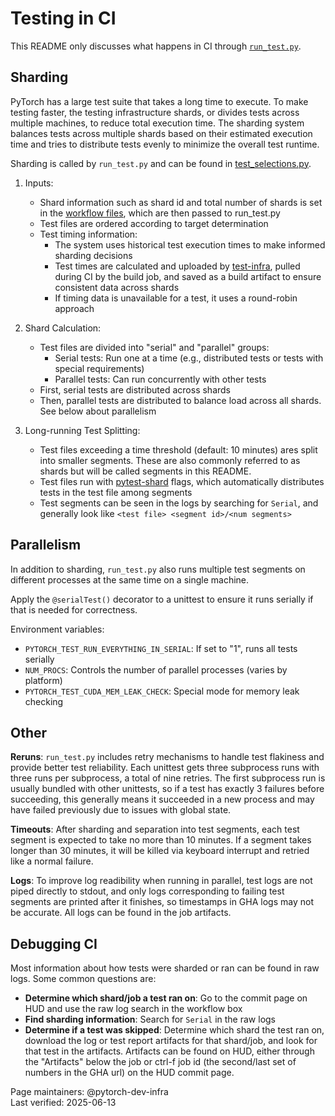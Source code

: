 # Testing in CI

This README only discusses what happens in CI through [`run_test.py`][run_test].

## Sharding

PyTorch has a large test suite that takes a long time to execute. To make
testing faster, the testing infrastructure shards, or divides tests across
multiple machines, to reduce total execution time.  The sharding system balances
tests across multiple shards based on their estimated execution time and tries
to distribute tests evenly to minimize the overall test runtime.

Sharding is called by `run_test.py` and can be found in
[test_selections.py][test_selections].

1. Inputs:
   - Shard information such as shard id and total number of shards is set in the
   [workflow files][pull], which are then passed to run_test.py
   - Test files are ordered according to target determination
   - Test timing information:
     - The system uses historical test execution times to make informed sharding decisions
     - Test times are calculated and uploaded by [test-infra][update_test_times],
     pulled during CI by the build job, and saved as a build artifact to ensure
     consistent data across shards
     - If timing data is unavailable for a test, it uses a round-robin approach

2. Shard Calculation:
   - Test files are divided into "serial" and "parallel" groups:
     - Serial tests: Run one at a time (e.g., distributed tests or tests with special requirements)
     - Parallel tests: Can run concurrently with other tests
   - First, serial tests are distributed across shards
   - Then, parallel tests are distributed to balance load across all shards.  See below about parallelism

3. Long-running Test Splitting:
   - Test files exceeding a time threshold (default: 10 minutes) ares split into
   smaller segments.  These are also commonly referred to as shards but will be
   called segments in this README.
   - Test files run with [pytest-shard] flags, which automatically distributes
   tests in the test file among segments
   - Test segments can be seen in the logs by searching for `Serial`, and
   generally look like `<test file> <segment id>/<num segments>`

## Parallelism

In addition to sharding, `run_test.py` also runs multiple test segments on
different processes at the same time on a single machine.

Apply the `@serialTest()` decorator to a unittest to ensure it runs serially if that
is needed for correctness.

Environment variables:
- `PYTORCH_TEST_RUN_EVERYTHING_IN_SERIAL`: If set to "1", runs all tests serially
- `NUM_PROCS`: Controls the number of parallel processes (varies by platform)
- `PYTORCH_TEST_CUDA_MEM_LEAK_CHECK`: Special mode for memory leak checking

## Other

**Reruns**: `run_test.py` includes retry mechanisms to handle test flakiness and
provide better test reliability.  Each unittest gets three subprocess runs with
three runs per subprocess, a total of nine retries.  The first subprocess run is
usually bundled with other unittests, so if a test has exactly 3 failures before
succeeding, this generally means it succeeded in a new process and may have
failed previously due to issues with global state.

**Timeouts**: After sharding and separation into test segments, each test
segment is expected to take no more than 10 minutes.  If a segment takes longer
than 30 minutes, it will be killed via keyboard interrupt and retried like a
normal failure.

**Logs**: To improve log readibility when running in parallel, test logs are not
piped directly to stdout, and only logs corresponding to failing test segments
are printed after it finishes, so timestamps in GHA logs may not be accurate.
All logs can be found in the job artifacts.


## Debugging CI

Most information about how tests were sharded or ran can be found in raw logs.
Some common questions are:

* **Determine which shard/job a test ran on**: Go to the commit page on HUD and use the raw log search in the workflow box
* **Find sharding information**: Search for `Serial` in the raw logs
* **Determine if a test was skipped**: Determine which shard the test ran on, download the log or test report artifacts for that shard/job, and look for that test in the artifacts. Artifacts can be found on HUD, either through the "Artifacts" below the job or ctrl-f job id (the second/last set of numbers in the GHA url) on the HUD commit page.


Page maintainers: @pytorch-dev-infra
<br>
Last verified: 2025-06-13
<!-- Still need to add sections on disabled tests, slow tests, mem leak check, rerun disabled tests, cpp tests, TD -->

[pull]: https://github.com/pytorch/pytorch/blob/ce44877961af7c8ec618f525853ce7edf3efa4eb/.github/workflows/pull.yml#L60
[update_test_times]: https://github.com/pytorch/test-infra/blob/b32b7d6d44e1d90544214e3d960f32172c5c8b87/.github/workflows/update-test-times.yml
[test_selections]: https://github.com/pytorch/pytorch/blob/ce44877961af7c8ec618f525853ce7edf3efa4eb/tools/testing/test_selections.py
[pytest-shard]: https://pypi.org/project/pytest-shard/
[run_test]: https://github.com/pytorch/pytorch/blob/77f884c2ec62df9df930ae86e9b8437364900346/test/run_test.py
